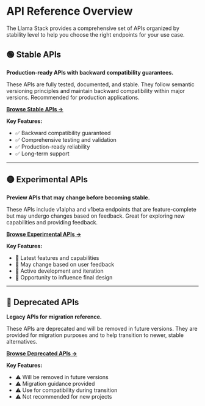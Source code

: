 # API Reference Overview

The Llama Stack provides a comprehensive set of APIs organized by stability level to help you choose the right endpoints for your use case.

## 🟢 Stable APIs

**Production-ready APIs with backward compatibility guarantees.**

These APIs are fully tested, documented, and stable. They follow semantic versioning principles and maintain backward compatibility within major versions. Recommended for production applications.

[**Browse Stable APIs →**](./api/llama-stack-specification)

**Key Features:**
- ✅ Backward compatibility guaranteed
- ✅ Comprehensive testing and validation
- ✅ Production-ready reliability
- ✅ Long-term support

---

## 🟡 Experimental APIs

**Preview APIs that may change before becoming stable.**

These APIs include v1alpha and v1beta endpoints that are feature-complete but may undergo changes based on feedback. Great for exploring new capabilities and providing feedback.

[**Browse Experimental APIs →**](./api-experimental/llama-stack-specification-experimental-apis)

**Key Features:**
- 🧪 Latest features and capabilities
- 🧪 May change based on user feedback
- 🧪 Active development and iteration
- 🧪 Opportunity to influence final design

---

## 🔴 Deprecated APIs

**Legacy APIs for migration reference.**

These APIs are deprecated and will be removed in future versions. They are provided for migration purposes and to help transition to newer, stable alternatives.

[**Browse Deprecated APIs →**](./api-deprecated/llama-stack-specification-deprecated-apis)

**Key Features:**
- ⚠️ Will be removed in future versions
- ⚠️ Migration guidance provided
- ⚠️ Use for compatibility during transition
- ⚠️ Not recommended for new projects
